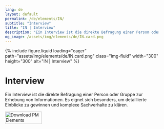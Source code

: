 ```yaml
---
lang: de
layout: default
permalink: /de/elements/IN/
subtitle: "Interview"
title: "IN | Interview"
description: "Ein Interview ist die direkte Befragung einer Person oder Gruppe zur Erhebung von Informationen. Es eignet sich besonders, um detaillierte Einblicke zu gewinnen und komplexe Sachverhalte zu klären."
og_image: /assets/img/elements/de/IN.card.png
---
```


{% include figure.liquid loading="eager" path="assets/img/elements/de/IN.card.png" class="img-fluid" width="300" height="300" alt="IN | Interview" %}

# Interview

Ein Interview ist die direkte Befragung einer Person oder Gruppe zur Erhebung von Informationen. Es eignet sich besonders, um detaillierte Einblicke zu gewinnen und komplexe Sachverhalte zu klären.

<a href="https://apps.apple.com/app/apple-store/id6738084498?pt=127441684&ct=website&mt=8">
  <img src="{{ "assets/img/en/appstore.png" | relative_url }}" width="120" height="40" alt="Download PM Elements">
</a>
